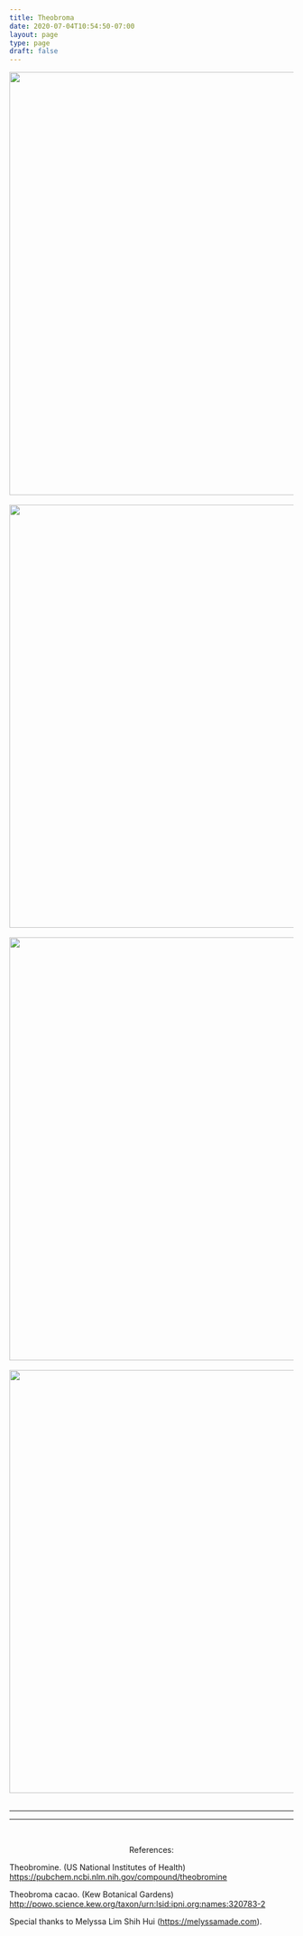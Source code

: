 ```yaml
---
title: Theobroma
date: 2020-07-04T10:54:50-07:00
layout: page
type: page
draft: false
---
```

<style type="text/css" rel="stylesheet">
IMG.centered {
display: block;
margin-left: auto;
margin-right: auto }
</style>

<img class="centered" src="/img/theobroma-1.png"
width=750></img>
<br/>
<img class="centered" src="/img/theobroma-2.png"
width=750></img>
<br/>
<img class="centered" src="/img/theobroma-3.png"
width=750></img>
<br/>
<img class="centered" src="/img/theobroma-4.png"
width=750></img>
<br/>


---
---
<br/>
<p style="text-align: center;">
References:
</p>

Theobromine. (US National Institutes of Health)
<br/>
https://pubchem.ncbi.nlm.nih.gov/compound/theobromine

Theobroma cacao. (Kew Botanical Gardens)
<br/>
http://powo.science.kew.org/taxon/urn:lsid:ipni.org:names:320783-2

Special thanks to Melyssa Lim Shih Hui (https://melyssamade.com).

